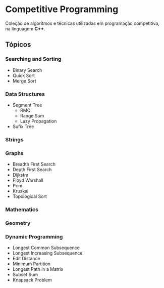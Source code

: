 # Competitive Programming
Coleção de algoritmos e técnicas utilizadas em programação competitiva, na linguagem **C++**.

## Tópicos

### Searching and Sorting
* Binary Search
* Quick Sort
* Merge Sort

### Data Structures
* Segment Tree
	* RMQ
	* Range Sum
	* Lazy Propagation
* Sufix Tree

### Strings

### Graphs
* Breadth First Search
* Depth First Search
* Dijkstra
* Floyd Warshall
* Prim
* Kruskal
* Topological Sort

### Mathematics

### Geometry

### Dynamic Programming
* Longest Common Subsequence
* Longest Increasing Subsequence
* Edit Distance
* Minimum Partition
* Longest Path in a Matrix
* Subset Sum
* Knapsack Problem